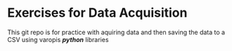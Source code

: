 # Exercises for Data Acquisition
This git repo is for practice with aquiring data and then saving the data to a CSV using varopis ***python*** libraries